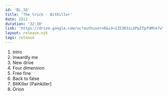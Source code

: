 ```yaml
---
id: 'BL_16'
title: 'The trick - BitKiller'
date: 2012
duration: '32:30'
link: 'https://drive.google.com/uc?authuser=0&id=1353R3iLbPpITpfUMtk7uYhLn_1by-0K6&export=download'
layout: release.njk
tags: release
---
```


01. Intro
02. Inwardly me
03. New drive
04. Four dimension
05. Free fine
06. Back to false
07. BitKiller [Painkiller]
08. Orion